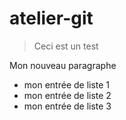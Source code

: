 # atelier-git

> Ceci est un test

Mon nouveau paragraphe

- mon entrée de liste 1
- mon entrée de liste 2
- mon entrée de liste 3
